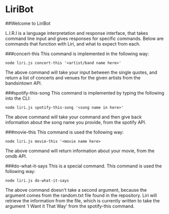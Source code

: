 # LiriBot

##Welcome to LiriBot

L.I.R.I is a language interpretation and response interface, that takes command line input and gives responses for specific commands. Below are commands that function with Liri, and what to expect from each.

###concert-this
This command is implemented in the following way:

`node liri.js concert-this '<artist/band name here>'`

The above command will take your input between the single quotes, and return a list of concerts and venues for the given artists from the bandsintown API.

###spotify-this-song
This command is implemented by typing the following into the CLI:

`node liri.js spotify-this-song '<song name in here>'`

The above command will take your command and then give back information about the song name you provide, from the spotify API.

###movie-this
This command is used the following way:

`node liri.js movie-this '<movie name here>`

The above command will return information about your movie, from the omdb API.

###do-what-it-says
This is a special command. This command is used the following way:

`node liri.js do-what-it-says`

The above command doesn't take a second argument, because the argument comes from the random.txt file found in the repository. Liri will retrieve the information from the file, which is currently written to take the argument 'I Want it That Way' from the spotify-this command.
